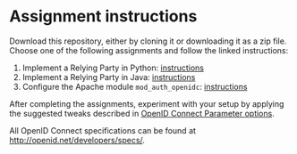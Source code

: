 # Assignment instructions
Download this repository, either by cloning it or downloading it as a zip file.
Choose one of the following assignments and follow the linked instructions:

1. Implement a Relying Party in Python: [instructions](python_skeleton/README.md)
1. Implement a Relying Party in Java: [instructions](java_skeleton/README.md)
1. Configure the Apache module ``mod_auth_openidc``: [instructions](apache_skeleton/README.md)
 
After completing the assignments, experiment with your setup by applying the
suggested tweaks described in [OpenID Connect Parameter options](parameter_exercises.md). 

All OpenID Connect specifications can be found at http://openid.net/developers/specs/.